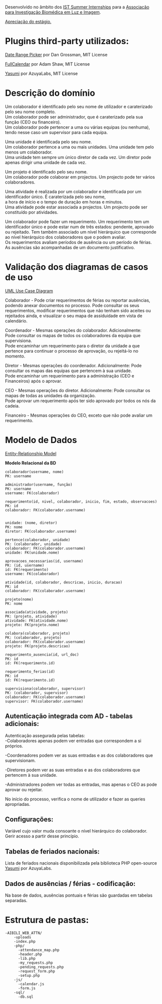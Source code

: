 Desenvolvido no âmbito dos [IST Summer Internships](https://istsi.org/) para a [Associação para Investigação Biomédica em Luz e Imagem](https://www.aibili.pt/).

[Apreciação do estágio.](https://github.com/HiveMindize/AIBILI_WEB_ATTN/blob/master/AIBILI_WEB_ATTN/docs/Aprecia%C3%A7%C3%A3o.pdf)

# Plugins third-party utilizados:
[Date Range Picker](http://www.daterangepicker.com/) por Dan Grossman, MIT License

[FullCalendar](https://fullcalendar.io/) por Adam Shaw, MIT License

[Yasumi](https://azuyalabs.github.io/yasumi/) por AzuyaLabs, MIT License

# Descrição do domínio
Um colaborador é identificado pelo seu nome de utilizador e caraterizado pelo seu nome completo.  
Um colaborador pode ser administrador, que é caraterizado pela sua função (CEO ou financeiro).  
Um colaborador pode pertencer a uma ou várias equipas (ou nenhuma), tendo nesse caso um supervisor para cada equipa.  

Uma unidade é identificada pelo seu nome.  
Um colaborador pertence a uma ou mais unidades. Uma unidade tem pelo menos um colaborador.  
Uma unidade tem sempre um único diretor de cada vez. Um diretor pode apenas dirigir uma unidade de cada vez.  

Um projeto é identificado pelo seu nome.  
Um colaborador pode colaborar em projectos. Um projecto pode ter vários colaboradores.  

Uma atividade é realizada por um colaborador e identificada por um identificador único. É caraterizada pelo seu nome,  
a hora de início e o tempo de duração em horas e minutos.  
Uma atividade pode estar associada a projectos. Um projecto pode ser constituído por atividades.  

Um colaborador pode fazer um requerimento. Um requerimento tem um identificador único e pode estar num de três estados: pendente, aprovado ou rejeitado. Tem também associado um nível hierárquico que
corresponde ao nível hierárquico dos colaboradores que o podem avaliar.  
Os requerimentos avaliam períodos de ausência ou um período de férias. As ausências são  acompanhadas de um documento justificativo.  

# Validação dos diagramas de casos de uso
[UML Use Case Diagram](https://github.com/HiveMindize/AIBILI_WEB_ATTN/blob/master/AIBILI_WEB_ATTN/docs/UML%20Use%20Cases%20AIBILI_WEB_ATTN.pdf)

Colaborador - Pode criar requerimentos de férias ou reportar ausências, podendo anexar documentos no processo. Pode
                  consultar os seus requerimentos, modificar requerimentos que não tenham sido aceites ou rejeitados ainda, e
                  visualizar o seu mapa de assiduidade em vista de calendário.

Coordenador - Mesmas operações do colaborador. Adicionalmente:  
                  Pode consultar os mapas de todos os colaboradores da equipa que supervisiona.  
                  Pode encaminhar um requerimento para o diretor da unidade a que pertence para continuar o processo de
                  aprovação, ou rejeitá-lo no momento.

Diretor - Mesmas operações do coordenador. Adicionalmente:
              Pode consultar  os mapas das equipas que pertencem à sua unidade.  
              Pode encaminhar um requerimento para a administração (CEO e Financeiros) após o aprovar.

CEO - Mesmas operações do diretor. Adicionalmente:
          Pode consultar os mapas de todas as unidades da organização.  
          Pode aprovar um requerimento após ter sido aprovado por todos os nós da cadeia.

Financeiro - Mesmas operações do CEO, exceto que não pode avaliar um requerimento.


# Modelo de Dados
[Entity-Relationship Model](https://github.com/HiveMindize/AIBILI_WEB_ATTN/blob/master/AIBILI_WEB_ATTN/docs/ERD%20AIBILI_WEB_ATTN.pdf)

**Modelo Relacional da BD**

```
colaborador(username, nome)
PK: username

administrador(username, função)
PK: username
username: FK(colaborador)

requerimento(id, nivel, colaborador, inicio, fim, estado, observacoes)
PK: id
colaborador: FK(colaborador.username)


unidade: (nome, diretor)
PK: nome
diretor: FK(colaborador.username)

pertence(colaborador, unidade)
PK: (colaborador, unidade)
colaborador: FK(colaborador.username)
unidade: FK(unidade.nome)

aprovacoes_necessarias(id, username)
PK: (id, username)
id: FK(requerimento)
username: FK(colaborador)

atividade(id, colaborador, descricao, inicio, duracao)
PK: id 
colaborador: FK(colaborador.username)

projeto(nome)
PK: nome

associada(atividade, projeto)
PK: (projeto, atividade)
atividade: FK(atividade.nome)
projeto: FK(projeto.nome)

colabora(colaborador, projeto)
PK: (colaborador, projeto)
colaborador: FK(colaborador.username)
projeto: FK(projeto.descricao)

requerimento_ausencia(id, url_doc)
PK: id
id: FK(requerimento.id)

requerimento_ferias(id)
PK: id
id: FK(requerimento.id)

supervisiona(colaborador, supervisor)
PK: (colaborador, supervisor)
colaborador: FK(colaborador.username)
supervisor: FK(colaborador.username)
```

## Autenticação integrada com AD - tabelas adicionais:

Autenticação assegurada pelas tabelas:  
-Colaboradores apenas podem ver entradas que correspondem a si próprios. 

-Coordenadores podem ver as suas entradas e as dos colaboradores que supervisionam.

-Diretores podem ver as suas entradas e as dos colaboradores que pertencem à sua unidade.

-Administradores podem ver todas as entradas, mas apenas o CEO as pode aprovar ou rejeitar.

No início do processo, verifica o nome de utilizador e fazer as queries apropriadas.

## Configurações:
Variável cujo valor muda consoante o nível hierárquico do colaborador. Gerir acesso a partir desse princípio.

## Tabelas de feriados nacionais:
Lista de feriados nacionais disponibilizada pela biblioteca PHP open-source [Yasumi](https://azuyalabs.github.io/yasumi/) por AzuyaLabs.

## Dados de ausências / férias - codificação:
Na base de dados, ausências pontuais e férias são guardadas em tabelas separadas.

# Estrutura de pastas:
    -AIBILI_WEB_ATTN/
        -uploads
        -index.php
        -php/
          -attendance_map.php
          -header.php
          -lib.php
          -my_requests.php
          -pending_requests.php
          -request_form.php
          -setup.php
        -js/
          -calendar.js
          -form.js
        -sql/
          -db.sql
